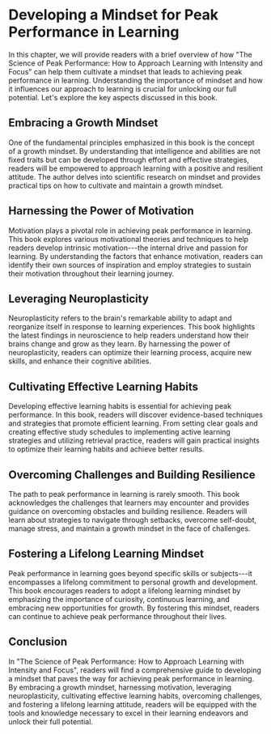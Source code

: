 Developing a Mindset for Peak Performance in Learning
================================================================

In this chapter, we will provide readers with a brief overview of how "The Science of Peak Performance: How to Approach Learning with Intensity and Focus" can help them cultivate a mindset that leads to achieving peak performance in learning. Understanding the importance of mindset and how it influences our approach to learning is crucial for unlocking our full potential. Let's explore the key aspects discussed in this book.

Embracing a Growth Mindset
--------------------------

One of the fundamental principles emphasized in this book is the concept of a growth mindset. By understanding that intelligence and abilities are not fixed traits but can be developed through effort and effective strategies, readers will be empowered to approach learning with a positive and resilient attitude. The author delves into scientific research on mindset and provides practical tips on how to cultivate and maintain a growth mindset.

Harnessing the Power of Motivation
----------------------------------

Motivation plays a pivotal role in achieving peak performance in learning. This book explores various motivational theories and techniques to help readers develop intrinsic motivation---the internal drive and passion for learning. By understanding the factors that enhance motivation, readers can identify their own sources of inspiration and employ strategies to sustain their motivation throughout their learning journey.

Leveraging Neuroplasticity
--------------------------

Neuroplasticity refers to the brain's remarkable ability to adapt and reorganize itself in response to learning experiences. This book highlights the latest findings in neuroscience to help readers understand how their brains change and grow as they learn. By harnessing the power of neuroplasticity, readers can optimize their learning process, acquire new skills, and enhance their cognitive abilities.

Cultivating Effective Learning Habits
-------------------------------------

Developing effective learning habits is essential for achieving peak performance. In this book, readers will discover evidence-based techniques and strategies that promote efficient learning. From setting clear goals and creating effective study schedules to implementing active learning strategies and utilizing retrieval practice, readers will gain practical insights to optimize their learning habits and achieve better results.

Overcoming Challenges and Building Resilience
---------------------------------------------

The path to peak performance in learning is rarely smooth. This book acknowledges the challenges that learners may encounter and provides guidance on overcoming obstacles and building resilience. Readers will learn about strategies to navigate through setbacks, overcome self-doubt, manage stress, and maintain a growth mindset in the face of challenges.

Fostering a Lifelong Learning Mindset
-------------------------------------

Peak performance in learning goes beyond specific skills or subjects---it encompasses a lifelong commitment to personal growth and development. This book encourages readers to adopt a lifelong learning mindset by emphasizing the importance of curiosity, continuous learning, and embracing new opportunities for growth. By fostering this mindset, readers can continue to achieve peak performance throughout their lives.

Conclusion
----------

In "The Science of Peak Performance: How to Approach Learning with Intensity and Focus", readers will find a comprehensive guide to developing a mindset that paves the way for achieving peak performance in learning. By embracing a growth mindset, harnessing motivation, leveraging neuroplasticity, cultivating effective learning habits, overcoming challenges, and fostering a lifelong learning attitude, readers will be equipped with the tools and knowledge necessary to excel in their learning endeavors and unlock their full potential.
